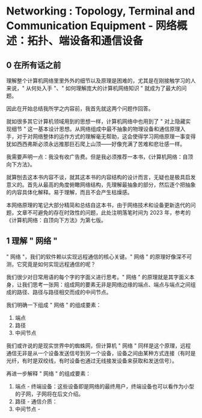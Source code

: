 # Networking : Topology, Terminal and Communication Equipment  - 网络概述：拓扑、端设备和通信设备

## 0 在所有话之前

理解整个计算机网络里里外外的细节以及原理是困难的，尤其是在刚接触学习的人来说，" 从何处入手 "、" 如何理解庞大的计算机网络知识 " 就成为了最大的问题。

因此在开始总结我所学之内容前，我首先就这两个问题作回答。

就如很多其它计算机领域用到的思想一样，计算机网络中也用到了 " 对上隐藏实现细节 " 这一基本设计思想。从网络组成中最不抽象的物理设备和通信原理入手，对于对网络整体的运作方式的理解毫无帮助，这会使得学习网络原理一事变得犹如西西弗斯必须永远推那巨石爬上山顶——好像充满了苦难和悲壮感一样。

我需要声明一点：我没有收广告费。但是我必须推荐一本书，《计算机网络：自顶向下方法》。

就算刨去这本书内容不谈，就其这本书的内容结构的设计而言，无疑也是极具启发意义的。首先从最高的角度俯瞰网络结构，先理解最抽象的部分，然后逐个把抽象的内容具体化解释。易于理解，而且不会产生枯燥感。

本网络原理的笔记大部分精简和总结自这本书，由于网络技术和设备更新迭代的问题，文章不可避免的存在时效性的问题，此处注明落笔时间为 2023 年，参考的《计算机网络：自顶向下方法》为第七版。

## 1 理解 " 网络 "

" 网络 "，我们的软件赖以实现远程通信的核心关键。" 网络 " 的原理好像深不可测，它究竟是如何实现远程通信的呢？

我们很少对日常用语的每个字的字面义进行思考。" 网络 " 的原理就是其字面义本身，让我们思考一张网：组成网的要素无非是网络边缘的端点、端点与端点之间组成的路径、路径与路径相交而成的中间节点。

我们明确一下组成 " 网络 " 的组成要素：

1. 端点
2. 路径
3. 中间节点

我们或许说的是现实世界中的蜘蛛网，但计算机 " 网络 " 同样是这个原理，远程通信无非是从一个设备发送信号到另一个设备，设备之间由某种方式连接（有时是光纤，有时是双绞线，有时设备也通过无线接发设备来获取和发送信号）。

再进一步解释 " 网络 " 的组成要素：

1. 端点 - 终端设备：这些设备即是网络的最终用户，终端设备也可以看作为小型的子网，子网将在后文介绍。
2. 路径 - 通信介质：
3. 中间节点 - 

